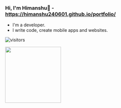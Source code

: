### Hi, I'm Himanshu👋 - https://himanshu240601.github.io/portfolio/


- I'm a developer.
- I write code, create mobile apps and websites.

![visitors](https://visitor-badge.glitch.me/badge?page_id=[page.id](https://github.com/himanshu240601))

<img height="180em" src="https://github-readme-stats.vercel.app/api?username=himanshu240601&show_icons=true&hide_border=true&&count_private=true&include_all_commits=true" />
